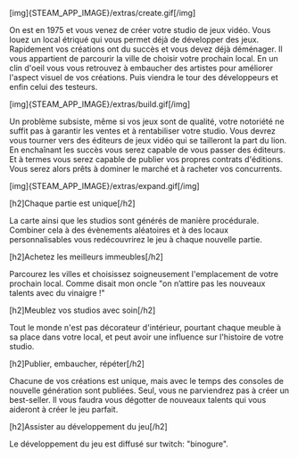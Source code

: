[img]{STEAM_APP_IMAGE}/extras/create.gif[/img]

On est en 1975 et vous venez de créer votre studio de jeux vidéo. Vous louez un local étriqué qui vous permet déjà de développer des jeux. Rapidement vos créations ont du succès et vous devez déjà déménager. Il vous appartient de parcourir la ville de choisir votre prochain local. En un clin d'oeil vous vous retrouvez à embaucher des artistes pour améliorer l'aspect visuel de vos créations. Puis viendra le tour des développeurs et enfin celui des testeurs.

[img]{STEAM_APP_IMAGE}/extras/build.gif[/img]

Un problème subsiste, même si vos jeux sont de qualité, votre notoriété ne suffit pas à garantir les ventes et à rentabiliser votre studio. Vous devrez vous tourner vers des éditeurs de jeux vidéo qui se tailleront la part du lion. En enchaînant les succès vous serez capable de vous passer des éditeurs. Et à termes vous serez capable de publier vos propres contrats d'éditions. Vous serez alors prêts à dominer le marché et à racheter vos concurrents.

[img]{STEAM_APP_IMAGE}/extras/expand.gif[/img]

[h2]Chaque partie est unique[/h2]

La carte ainsi que les studios sont générés de manière procédurale. Combiner cela à des évènements aléatoires et à des locaux personnalisables vous redécouvrirez le jeu à chaque nouvelle partie.

[h2]Achetez les meilleurs immeubles[/h2]

Parcourez les villes et choisissez soigneusement l'emplacement de votre prochain local. Comme disait mon oncle "on n’attire pas les nouveaux talents avec du vinaigre !"

[h2]Meublez vos studios avec soin[/h2]

Tout le monde n'est pas décorateur d'intérieur, pourtant chaque meuble à sa place dans votre local, et peut avoir une influence sur l'histoire de votre studio.

[h2]Publier, embaucher, répéter[/h2]

Chacune de vos créations est unique, mais avec le temps des consoles de nouvelle génération sont publiées. Seul, vous ne parviendrez pas à créer un best-seller. Il vous faudra vous dégotter de nouveaux talents qui vous aideront à créer le jeu parfait.

[h2]Assister au développement du jeu[/h2]

Le développement du jeu est diffusé sur twitch: "binogure".